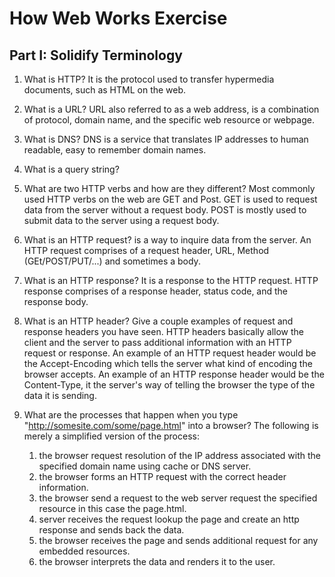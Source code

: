 # How Web Works Exercise

## Part I: Solidify Terminology

1. What is HTTP?
   It is the protocol used to transfer hypermedia documents, such as HTML on the web.

2. What is a URL?
   URL also referred to as a web address, is a combination of protocol, domain name, and the specific web resource or webpage.

3. What is DNS?
   DNS is a service that translates IP addresses to human readable, easy to remember domain names.

4. What is a query string?

5. What are two HTTP verbs and how are they different?
   Most commonly used HTTP verbs on the web are GET and Post. GET is used to request data from the server without a request body. POST is mostly used to submit data to the server using a request body.

6. What is an HTTP request?
   is a way to inquire data from the server. An HTTP request comprises of a request header, URL, Method (GEt/POST/PUT/...) and sometimes a body.

7. What is an HTTP response?
   It is a response to the HTTP request. HTTP response comprises of a response header, status code, and the response body.

8. What is an HTTP header? Give a couple examples of request and response headers you have seen.
   HTTP headers basically allow the client and the server to pass additional information with an HTTP request or response.
   An example of an HTTP request header would be the Accept-Encoding which tells the server what kind of encoding the browser accepts.
   An example of an HTTP response header would be the Content-Type, it the server's way of telling the browser the type of the data it is sending.

9. What are the processes that happen when you type "http://somesite.com/some/page.html" into a browser?
   The following is merely a simplified version of the process:
   1. the browser request resolution of the IP address associated with the specified domain name using cache or DNS server.
   2. the browser forms an HTTP request with the correct header information.
   3. the browser send a request to the web server request the specified resource in this case the page.html.
   4. server receives the request lookup the page and create an http response and sends back the data.
   5. the browser receives the page and sends additional request for any embedded resources.
   6. the browser interprets the data and renders it to the user.
